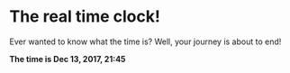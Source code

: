 # The real time clock!

Ever wanted to know what the time is? Well, your journey is about to end!

**The time is Dec 13, 2017, 21:45**